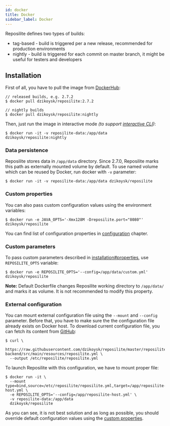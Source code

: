 ```yaml
---
id: docker
title: Docker
sidebar_label: Docker
---
```


Reposilite defines two types of builds:
* tag-based - build is triggered per a new release, recommended for production environments
* nightly - build is triggered for each commit on master branch, it might be useful for testers and developers

## Installation

First of all, you have to pull the image from [DockerHub](https://hub.docker.com/r/dzikoysk/reposilite):

```shell-session
// released builds, e.g. 2.7.2
$ docker pull dzikoysk/reposilite:2.7.2

// nightly builds
$ docker pull dzikoysk/reposilite:nightly
```

Then, 
just run the image in interactive mode 
*(to support [interactive CLI](install#interactive-cli))*:

```console
$ docker run -it -v reposilite-data:/app/data dzikoysk/reposilite:nightly
```

### Data persistence
Reposilite stores data in `/app/data` directory. 
Since 2.7.0, 
Reposilite marks this path as externally mounted volume by default.
To use named volume which can be reused by Docker,
run docker with `-v` parameter:

```console
$ docker run -it -v reposilite-data:/app/data dzikoysk/reposilite
```

### Custom properties

You can also pass custom configuration values using the environment variables:

```shell-session
$ docker run -e JAVA_OPTS='-Xmx128M -Dreposilite.port="8080"' dzikoysk/reposilite
```

You can find list of configuration properties in [configuration](configuration) chapter.

### Custom parameters
To pass custom parameters described in [installation#properties](install#properties), use `REPOSILITE_OPTS` variable:

```shell-session
$ docker run -e REPOSILITE_OPTS='--config=/app/data/custom.yml' dzikoysk/reposilite
```

**Note:** Default Dockerfile changes Reposilite working directory to `/app/data/` and marks it as volume.
It is not recommended to modify this property.

### External configuration
You can mount external configuration file using the `--mount` and `--config` parameter.
Before that, you have to make sure the the configuration file already exists on Docker host. 
To download current configuration file, you can fetch its content from [GitHub](https://raw.githubusercontent.com/dzikoysk/reposilite/master/reposilite-backend/src/main/resources/reposilite.yml):

```console
$ curl \
  https://raw.githubusercontent.com/dzikoysk/reposilite/master/reposilite-backend/src/main/resources/reposilite.yml \
  --output /etc/reposilite/reposilite.yml
```

To launch Reposilite with this configuration, we have to mount proper file:

```console
$ docker run -it \
  --mount type=bind,source=/etc/reposilite/reposilite.yml,target=/app/reposilite-host.yml \
  -e REPOSILITE_OPTS='--config=/app/reposilite-host.yml' \
  -v reposilite-data:/app/data
  dzikoysk/reposilite
```

As you can see, it is not best solution and as long as possible, 
you should override default configuration values using the [custom properties](#custom-properties).
